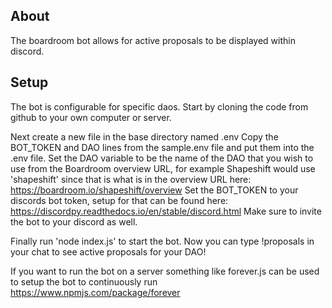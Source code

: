 ## About

The boardroom bot allows for active proposals to be displayed within discord.

## Setup

The bot is configurable for specific daos. Start by cloning the code from github to your own computer or server.

Next create a new file in the base directory named .env
Copy the BOT_TOKEN and DAO lines from the sample.env file and put them into the .env file.
Set the DAO variable to be the name of the DAO that you wish to use from the Boardroom overview URL, for example Shapeshift would use 'shapeshift' since that is what is in the overview URL here: https://boardroom.io/shapeshift/overview
Set the BOT_TOKEN to your discords bot token, setup for that can be found here: https://discordpy.readthedocs.io/en/stable/discord.html
Make sure to invite the bot to your discord as well.

Finally run 'node index.js' to start the bot. Now you can type !proposals in your chat to see active proposals for your DAO!

If you want to run the bot on a server something like forever.js can be used to setup the bot to continuously run https://www.npmjs.com/package/forever 
